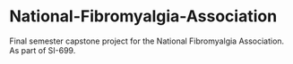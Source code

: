 # National-Fibromyalgia-Association
Final semester capstone project for the National Fibromyalgia Association. As part of SI-699.
